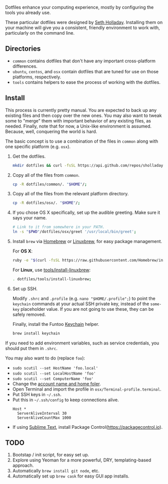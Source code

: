Dotfiles enhance your computing experience, mostly by configuring the tools you already use.

These particular dotfiles were designed by [Seth Holladay](https://github.com/sholladay "dotfiles author, sholladay"). Installing them on your machine will give you a consistent, friendly environment to work with, particularly on the command line.

## Directories

 - `common` contains dotfiles that don't have any important cross-platform differences.
 - `ubuntu`, `centos`, and `osx` contain dotfiles that are tuned for use on those platforms, respectively.
 - `tools` contains helpers to ease the process of working with the dotfiles.

## Install

This process is currently pretty manual. You are expected to back up any existing files and then copy over the new ones. You may also want to tweak some to "merge" them with important behavior of any existing files, as needed. Finally, note that for now, a Unix-like environment is assumed. Because, well, conquering the world is hard.

The basic concept is to use a combination of the files in `common` along with one specific platform (e.g. `osx`).

1. Get the dotfiles.

    ```sh
    mkdir dotfiles && curl -fsSL https://api.github.com/repos/sholladay/dotfiles/tarball | tar -xz -C dotfiles --strip-components=1;
    ```

2. Copy all of the files from `common`.

    ```sh
    cp -R dotfiles/common/. "$HOME"/;
    ```

3. Copy all of the files from the relevant platform directory.

    ```sh
    cp -R dotfiles/osx/. "$HOME"/;
    ```

4. If you chose OS X specifically, set up the audible greeting. Make sure it says your name.

    ```sh
    # Link to it from somewhere in your PATH.
    ln -s "$PWD"/dotfiles/osx/greet '/usr/local/bin/greet';
    ```

5. Install `brew` via [Homebrew](http://brew.sh/ "Homebrew, the package manager") or [Linuxbrew](http://linuxbrew.sh/ "Linuxbrew, a Linux-oriented fork of the Homebrew package manager"), for easy package management.

    For **OS X**:
    ```sh
    ruby -e "$(curl -fsSL https://raw.githubusercontent.com/Homebrew/install/master/install)";
    ```

    For **Linux**, use [tools/install-linuxbrew](./tools/install-linuxbrew "Helper tor carefully setting up a standalone Linuxbrew"):
    ```sh
    . dotfiles/tools/install-linuxbrew;
    ```

6. Set up SSH.

    Modify `.shrc` and `.profile` (e.g. `nano "$HOME/.profile";`) to point the `keychain` commands at your actual SSH private key, instead of the `some-key` placeholder value. If you are not going to use these, they can be safely removed.

    Finally, install the Funtoo [Keychain](http://www.funtoo.org/Keychain "Helper for key-based login") helper.
    ```sh
    brew install keychain
    ```

If you need to add environment variables, such as service credentials, you should put them in `.shrc`.

You may also want to do (replace `foo`):

 - `sudo scutil --set HostName 'foo.local'`
 - `sudo scutil --set LocalHostName 'foo'`
 - `sudo scutil --set ComputerName 'foo'`
 - Change the [account name and home foler](https://support.apple.com/en-us/HT201548).
 - Open Terminal and import the profile in `osx/Terminal-profile.terminal`.
 - Put SSH keys in `~/.ssh`.
 - Put this in `~/.ssh/config` to keep connections alive.
    ```
    Host *
      ServerAliveInterval 30
      ServerAliveCountMax 1000
    ```
 - If using [Sublime Text](https://www.sublimetext.com), install Package Control(https://packagecontrol.io).

## TODO

1. Bootstap / init script, for easy set up.
2. Explore using Yeoman for a more powerful, DRY, templating-based approach.
3. Automatically `brew install git node`, etc.
4. Automatically set up `brew cask` for easy GUI app installs.
